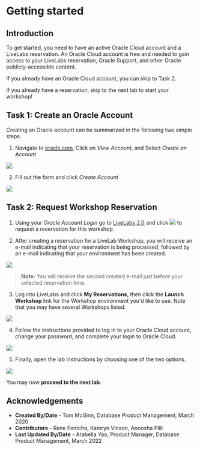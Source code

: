 # Getting started

## Introduction

To get started, you need to have an active Oracle Cloud account and a LiveLabs reservation. An Oracle Cloud account is free and needed to gain access to your LiveLabs reservation, Oracle Support, and other Oracle publicly-accessible content.

If you already have an Oracle Cloud account, you can skip to Task 2.

If you already have a reservation, skip to the next lab to start your workshop!

## Task 1: Create an Oracle Account

Creating an Oracle account can be summarized in the following two simple steps.

1. Navigate to [oracle.com](http://www.oracle.com), Click on *View Account*, and Select *Create an Account*

  ![](images/create-account-oracle-1.png " ")

2. Fill out the form and click *Create Account*

  ![](images/create-account-oracle-2.png " ")

## Task 2: Request Workshop Reservation

1. Using your *Oracle Account Login* go to [LiveLabs 2.0](http://bit.ly/golivelabs) and click  ![](images/reserve.png) to request a reservation for this workshop.

2. After creating a reservation for a LiveLab Workshop, you will receive an e-mail indicating that your reservation is being processed, followed by an e-mail indicating that your environment has been created.

  ![](images/livelab-env-created-email.png " ")

  >**Note:** You will receive the second created e-mail just before your selected reservation time.

3. Log into LiveLabs and click **My Reservations**, then click the **Launch Workshop** link for the Workshop environment you'd like to use. Note that you may have several Workshops listed.

  ![](images/ll-reservations.png " ")

4. Follow the instructions provided to log in to your Oracle Cloud account, change your password, and complete your login to Oracle Cloud.

  ![](images/launch-ll-workshop.png " ")

5. Finally, open the lab instructions by choosing one of the two options.

  ![](images/open-workshop.png " ")

You may now **proceed to the next lab**.


## Acknowledgements

- **Created By/Date** - Tom McGinn, Database Product Management, March 2020
- **Contributors** - Rene Fontcha, Kamryn Vinson, Anoosha Pilli
- **Last Updated By/Date** - Arabella Yao, Product Manager, Database Product Management, March 2022
